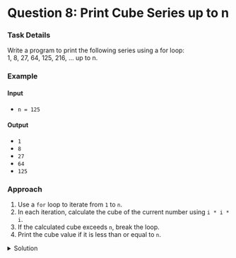# Question 8: Print Cube Series up to n

### Task Details
Write a program to print the following series using a for loop:  
1, 8, 27, 64, 125, 216, ... up to n.

### Example

#### Input
- `n = 125`

#### Output
- `1`
- `8`
- `27`
- `64`
- `125`

### Approach
1. Use a `for` loop to iterate from `1` to `n`.
2. In each iteration, calculate the cube of the current number using `i * i * i`.
3. If the calculated cube exceeds `n`, break the loop.
4. Print the cube value if it is less than or equal to `n`.

<details>
  <summary>Solution</summary>

```javascript
function print_series(n) {
    /* Print the following series 
       1, 8, 27, 64, 125 up to n (including).
       Note: Print all the numbers in a separate line. */
    
    for (var i = 1; i <= n; i++) {
        var cube = i * i * i;
        if (cube > n) {
            break;
        }
        console.log(cube);
    }
}
```
</details>